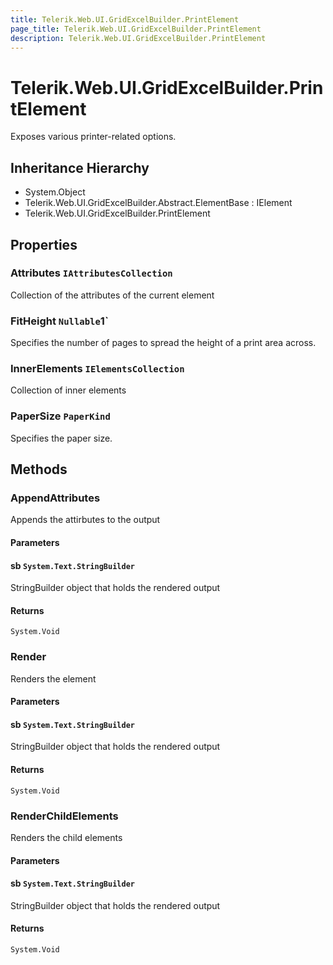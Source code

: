 ```yaml
---
title: Telerik.Web.UI.GridExcelBuilder.PrintElement
page_title: Telerik.Web.UI.GridExcelBuilder.PrintElement
description: Telerik.Web.UI.GridExcelBuilder.PrintElement
---
```


# Telerik.Web.UI.GridExcelBuilder.PrintElement

Exposes various printer-related options.

## Inheritance Hierarchy

* System.Object
* Telerik.Web.UI.GridExcelBuilder.Abstract.ElementBase : IElement
* Telerik.Web.UI.GridExcelBuilder.PrintElement

## Properties

###  Attributes `IAttributesCollection`

Collection of the attributes of the current element

###  FitHeight `Nullable`1`

Specifies the number of pages to spread the height of a print area across.

###  InnerElements `IElementsCollection`

Collection of inner elements

###  PaperSize `PaperKind`

Specifies the paper size.

## Methods

###  AppendAttributes

Appends the attirbutes to the output

#### Parameters

#### sb `System.Text.StringBuilder`

StringBuilder object that holds the rendered output

#### Returns

`System.Void` 

###  Render

Renders the element

#### Parameters

#### sb `System.Text.StringBuilder`

StringBuilder object that holds the rendered output

#### Returns

`System.Void` 

###  RenderChildElements

Renders the child elements

#### Parameters

#### sb `System.Text.StringBuilder`

StringBuilder object that holds the rendered output

#### Returns

`System.Void` 

